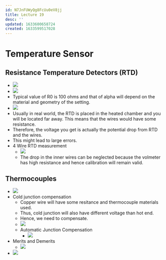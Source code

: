 ```yaml
---
id: N7JnFUWyQg8FcUu0eV8jj
title: Lecture 19
desc: ''
updated: 1633600658724
created: 1633599517028
---
```


# Temperature Sensor

## Resistance Temperature Detectors (RTD)
* ![](/assets/images/2021-10-07-15-11-54.png)
* ![](/assets/images/2021-10-07-15-17-18.png)
* Typical value of R0 is 100 ohms and that of alpha will depend on the material and geometry of the setting.
* ![](/assets/images/2021-10-07-15-18-13.png)
* Usually in real world, the RTD is placed in the heated chamber and you will be located far away. This means that the wires would have some resistance.
* Therefore, the voltage you get is actually the potential drop from RTD and the wires.
* This might lead to large errors.
* 4 Wire RTD measurement
    * ![](/assets/images/2021-10-07-15-20-41.png)
    * The drop in the inner wires can be neglected because the volmeter has high resistance and hence calibration will remain valid.

## Thermocouples
* ![](/assets/images/2021-10-07-15-23-07.png)
* Cold junction compensation
    * Copper wire will have some resitance and thermocouple materials used.
    * Thus, cold junction will also have different voltage than hot end.
    * Hence, we need to compensate.
    * ![](/assets/images/2021-10-07-15-28-56.png)
    * Automatic Junction Compensation
        * ![](/assets/images/2021-10-07-15-31-44.png)
* Merits and Demerits
    * ![](/assets/images/2021-10-07-15-25-34.png)
* ![](/assets/images/2021-10-07-15-26-41.png) 
